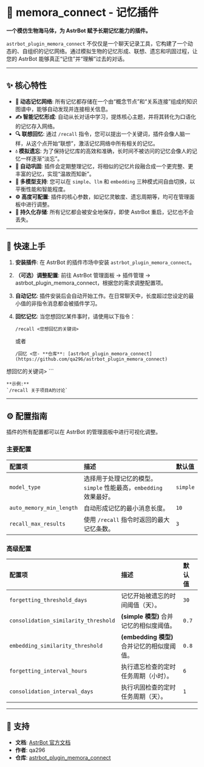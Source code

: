 # 🧠 memora_connect - 记忆插件

**一个模仿生物海马体，为 AstrBot 赋予长期记忆能力的插件。**

`astrbot_plugin_memora_connect` 不仅仅是一个聊天记录工具，它构建了一个动态的、自组织的记忆网络。通过模拟生物的记忆形成、联想、遗忘和巩固过程，让您的 AstrBot 能够真正“记住”并“理解”过去的对话。

---

## ✨ 核心特性

- **🧠 动态记忆网络**: 所有记忆都存储在一个由“概念节点”和“关系连接”组成的知识图谱中，能够自动发现并连接相关信息。
- **✍️ 智能记忆形成**: 自动从长对话中学习，提炼核心主题，并将其转化为口语化的记忆存入网络。
- **🔍 联想回忆**: 通过 `/recall` 指令，您可以提出一个关键词，插件会像人脑一样，从这个点开始“联想”，激活记忆网络中所有相关的记忆。
- **💧 模拟遗忘**: 为了保持记忆库的高效和准确，长时间不被访问的记忆会像人的记忆一样逐渐“淡忘”。
- **🧩 自动巩固**: 插件会定期整理记忆，将相似的记忆片段融合成一个更完整、更丰富的记忆，实现“温故而知新”。
- **🤖 多模型支持**: 您可以在 `simple`、`llm` 和 `embedding` 三种模式间自由切换，以平衡性能和智能程度。
- **⚙️ 高度可配置**: 插件的核心参数，如记忆灵敏度、遗忘周期等，均可在管理面板中进行调整。
- **💾 持久化存储**: 所有记忆都会被安全地保存，即使 AstrBot 重启，记忆也不会丢失。

---

## 🚀 快速上手

1.  **安装插件**: 在 AstrBot 的插件市场中安装 `astrbot_plugin_memora_connect`。
2.  **（可选）调整配置**: 前往 AstrBot 管理面板 -> 插件管理 -> astrbot_plugin_memora_connect，根据您的需求调整配置项。
3.  **自动记忆**: 插件安装后会自动开始工作。在日常聊天中，长度超过您设定的最小值的非指令消息都会被插件学习。
4.  **回忆记忆**: 当您想回忆某件事时，请使用以下指令：

    ```
    /recall <您想回忆的关键词>
    ```
    或者
    ```
    /回忆 <您- **仓库**: [astrbot_plugin_memora_connect](https://github.com/qa296/astrbot_plugin_memora_connect)
想回忆的关键词>
    ```

    **示例:**
    `/recall 关于项目A的讨论`

---

## ⚙️ 配置指南

插件的所有配置都可以在 AstrBot 的管理面板中进行可视化调整。

### 主要配置

| 配置项 | 描述 | 默认值 |
| :--- | :--- | :--- |
| `model_type` | 选择用于处理记忆的模型。`simple` 性能最高，`embedding` 效果最好。 | `simple` |
| `auto_memory_min_length` | 自动形成记忆的最小消息长度。 | `10` |
| `recall_max_results` | 使用 `/recall` 指令时返回的最大记忆条数。 | `3` |

### 高级配置

| 配置项 | 描述 | 默认值 |
| :--- | :--- | :--- |
| `forgetting_threshold_days` | 记忆开始被遗忘的时间阈值（天）。 | `30` |
| `consolidation_similarity_threshold` | **(simple 模型)** 合并记忆的相似度阈值。 | `0.7` |
| `embedding_similarity_threshold` | **(embedding 模型)** 合并记忆的相似度阈值。 | `0.8` |
| `forgetting_interval_hours` | 执行遗忘检查的定时任务周期（小时）。 | `6` |
| `consolidation_interval_days` | 执行巩固检查的定时任务周期（天）。 | `1` |

---

## 🤝 支持

- **文档**: [AstrBot 官方文档](https://astrbot.app)
- **作者**: qa296
- **仓库**: [astrbot_plugin_memora_connect](https://github.com/qa296/astrbot_plugin_memora_connect)
